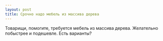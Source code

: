 ```yaml
---
layout: post 
title: Срочно надо мебель из массива дерева 
--- 
```

Товарищи, помогите, требуется мебель из массива дерева. Желательно побыстрее и подешевле. Есть варианты?